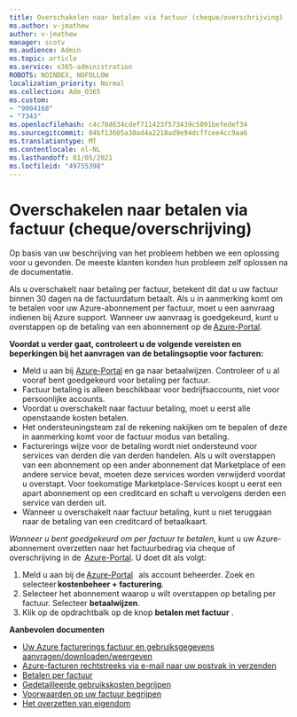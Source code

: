 ```yaml
---
title: Overschakelen naar betalen via factuur (cheque/overschrijving)
ms.author: v-jmathew
author: v-jmathew
manager: scotv
ms.audience: Admin
ms.topic: article
ms.service: o365-administration
ROBOTS: NOINDEX, NOFOLLOW
localization_priority: Normal
ms.collection: Adm_O365
ms.custom:
- "9004168"
- "7343"
ms.openlocfilehash: c4c78d634cdef711423f573439c5091befedef34
ms.sourcegitcommit: 04bf13605a30ad4a2218ad9e94dcffcee4cc9aa6
ms.translationtype: MT
ms.contentlocale: nl-NL
ms.lasthandoff: 01/05/2021
ms.locfileid: "49755398"
---
```

# <a name="switch-to-pay-by-invoice-chequewire-transfer"></a>Overschakelen naar betalen via factuur (cheque/overschrijving)

Op basis van uw beschrijving van het probleem hebben we een oplossing voor u gevonden. De meeste klanten konden hun probleem zelf oplossen na de documentatie.

Als u overschakelt naar betaling per factuur, betekent dit dat u uw factuur binnen 30 dagen na de factuurdatum betaalt. Als u in aanmerking komt om te betalen voor uw Azure-abonnement per factuur, moet u een aanvraag indienen bij Azure support. Wanneer uw aanvraag is goedgekeurd, kunt u overstappen op de betaling van een abonnement op de [Azure-Portal](https://portal.azure.com/).

**Voordat u verder gaat, controleert u de volgende vereisten en beperkingen bij het aanvragen van de betalingsoptie voor facturen:**

- Meld u aan bij [Azure-Portal](https://portal.azure.com/) en ga naar betaalwijzen. Controleer of u al vooraf bent goedgekeurd voor betaling per factuur.
- Factuur betaling is alleen beschikbaar voor bedrijfsaccounts, niet voor persoonlijke accounts.
- Voordat u overschakelt naar factuur betaling, moet u eerst alle openstaande kosten betalen.
- Het ondersteuningsteam zal de rekening nakijken om te bepalen of deze in aanmerking komt voor de factuur modus van betaling.
- Facturerings wijze voor de betaling wordt niet ondersteund voor services van derden die van derden handelen. Als u wilt overstappen van een abonnement op een ander abonnement dat Marketplace of een andere service bevat, moeten deze services worden verwijderd voordat u overstapt. Voor toekomstige Marketplace-Services koopt u eerst een apart abonnement op een creditcard en schaft u vervolgens derden een service van derden uit.
- Wanneer u overschakelt naar factuur betaling, kunt u niet teruggaan naar de betaling van een creditcard of betaalkaart.

*Wanneer u bent goedgekeurd om per factuur te betalen*, kunt u uw Azure-abonnement overzetten naar het factuurbedrag via cheque of overschrijving in de  [Azure-Portal](https://portal.azure.com/).
U doet dit als volgt:

1. Meld u aan bij de [Azure-Portal](https://portal.azure.com/)   als account beheerder. Zoek en selecteer **kostenbeheer + facturering**.
2. Selecteer het abonnement waarop u wilt overstappen op betaling per factuur. Selecteer **betaalwijzen**.
3. Klik op de opdrachtbalk op de knop **betalen met factuur** .

**Aanbevolen documenten**

- [Uw Azure facturerings factuur en gebruiksgegevens aanvragen/downloaden/weergeven](https://docs.microsoft.com/azure/billing/billing-download-azure-invoice-daily-usage-date)
- [Azure-facturen rechtstreeks via e-mail naar uw postvak in verzenden](https://docs.microsoft.com/azure/billing/billing-download-azure-invoice-daily-usage-date)
- [Betalen per factuur](https://docs.microsoft.com/azure/billing/billing-how-to-pay-by-invoice)
- [Gedetailleerde gebruikskosten begrijpen](https://docs.microsoft.com/azure/billing/billing-understand-your-bill)
- [Voorwaarden op uw factuur begrijpen](https://docs.microsoft.com/azure/billing/billing-understand-your-invoice)
- [Het overzetten van eigendom](https://docs.microsoft.com/azure/billing/billing-subscription-transfer)
